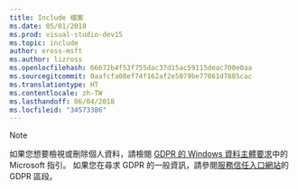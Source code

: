 ```yaml
---
title: Include 檔案
ms.date: 05/01/2018
ms.prod: visual-studio-dev15
ms.topic: include
author: eross-msft
ms.author: lizross
ms.openlocfilehash: 66672b4f53f755dac37d15ac59115deac700e0aa
ms.sourcegitcommit: 0aafcfa08ef74f162af2e5079be77061d7885cac
ms.translationtype: HT
ms.contentlocale: zh-TW
ms.lasthandoff: 06/04/2018
ms.locfileid: "34573386"
---
```

> [!NOTE]
> 如果您想要檢視或刪除個人資料，請檢閱 [GDPR 的 Windows 資料主體要求](/microsoft-365/compliance/gdpr-dsr-windows)中的 Microsoft 指引。 如果您在尋求 GDPR 的一般資訊，請參閱[服務信任入口網站](https://servicetrust.microsoft.com/ViewPage/GDPRGetStarted)的 GDPR 區段。

[//]: # (5/22/2018：雖然這個檔案可能被遺棄，請勿將它刪除。)